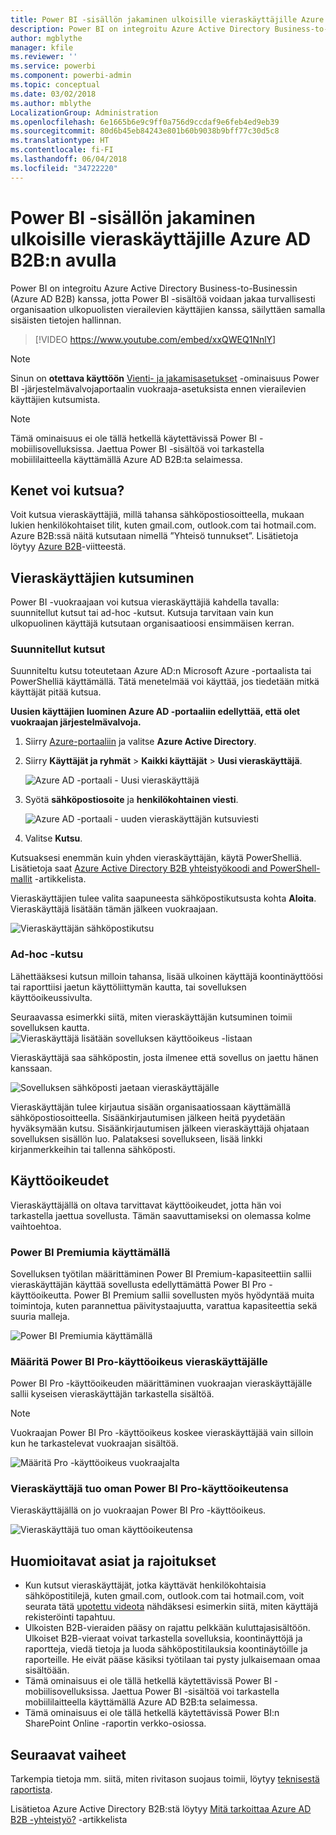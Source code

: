 ```yaml
---
title: Power BI -sisällön jakaminen ulkoisille vieraskäyttäjille Azure AD B2B:n avulla
description: Power BI on integroitu Azure Active Directory Business-to-Businessin (Azure AD B2B) kanssa, jotta Power BI -sisältöä voidaan jakaa turvallisesti organisaation ulkopuolisten vierailevien käyttäjien kanssa.
author: mgblythe
manager: kfile
ms.reviewer: ''
ms.service: powerbi
ms.component: powerbi-admin
ms.topic: conceptual
ms.date: 03/02/2018
ms.author: mblythe
LocalizationGroup: Administration
ms.openlocfilehash: 6e1665b6e9c9ff0a756d9ccdaf9e6feb4ed9eb39
ms.sourcegitcommit: 80d6b45eb84243e801b60b9038b9bff77c30d5c8
ms.translationtype: HT
ms.contentlocale: fi-FI
ms.lasthandoff: 06/04/2018
ms.locfileid: "34722220"
---
```

# <a name="distribute-power-bi-content-to-external-guest-users-with-azure-ad-b2b"></a>Power BI -sisällön jakaminen ulkoisille vieraskäyttäjille Azure AD B2B:n avulla

Power BI on integroitu Azure Active Directory Business-to-Businessin (Azure AD B2B) kanssa, jotta Power BI -sisältöä voidaan jakaa turvallisesti organisaation ulkopuolisten vierailevien käyttäjien kanssa, säilyttäen samalla sisäisten tietojen hallinnan.

> [!VIDEO https://www.youtube.com/embed/xxQWEQ1NnlY]

> [!NOTE]
> Sinun on **otettava käyttöön** [Vienti- ja jakamisasetukset](service-admin-portal.md#export-and-sharing-settings) -ominaisuus Power BI -järjestelmävalvojaportaalin vuokraaja-asetuksista ennen vierailevien käyttäjien kutsumista.

> [!NOTE]
> Tämä ominaisuus ei ole tällä hetkellä käytettävissä Power BI -mobiilisovelluksissa. Jaettua Power BI -sisältöä voi tarkastella mobiililaitteella käyttämällä Azure AD B2B:ta selaimessa. 

## <a name="who-can-you-invite"></a>Kenet voi kutsua?

Voit kutsua vieraskäyttäjiä, millä tahansa sähköpostiosoitteella, mukaan lukien henkilökohtaiset tilit, kuten gmail.com, outlook.com tai hotmail.com. Azure B2B:ssä näitä kutsutaan nimellä ”Yhteisö tunnukset”. Lisätietoja löytyy [Azure B2B](https://docs.microsoft.com/azure/active-directory/active-directory-b2b-what-is-azure-ad-b2b)-viitteestä.

## <a name="invite-guest-users"></a>Vieraskäyttäjien kutsuminen

Power BI -vuokraajaan voi kutsua vieraskäyttäjiä kahdella tavalla: suunnitellut kutsut tai ad-hoc -kutsut. Kutsuja tarvitaan vain kun ulkopuolinen käyttäjä kutsutaan organisaatioosi ensimmäisen kerran.

### <a name="planned-invites"></a>Suunnitellut kutsut

Suunniteltu kutsu toteutetaan Azure AD:n Microsoft Azure -portaalista tai PowerShelliä käyttämällä. Tätä menetelmää voi käyttää, jos tiedetään mitkä käyttäjät pitää kutsua. 

**Uusien käyttäjien luominen Azure AD -portaaliin edellyttää, että olet vuokraajan järjestelmävalvoja.**

1. Siirry [Azure-portaaliin](https://portal.azure.com) ja valitse **Azure Active Directory**.

2. Siirry **Käyttäjät ja ryhmät** > **Kaikki käyttäjät** > **Uusi vieraskäyttäjä**.

    ![Azure AD -portaali - Uusi vieraskäyttäjä](media/service-admin-azure-ad-b2b/azuread-portal-new-guest-user.png)

3. Syötä **sähköpostiosoite** ja **henkilökohtainen viesti**.

    ![Azure AD -portaali - uuden vieraskäyttäjän kutsuviesti](media/service-admin-azure-ad-b2b/azuread-portal-invite-message.png)

4. Valitse **Kutsu**.

Kutsuaksesi enemmän kuin yhden vieraskäyttäjän, käytä PowerShelliä. Lisätietoja saat [Azure Active Directory B2B yhteistyökoodi and PowerShell-mallit](https://docs.microsoft.com/azure/active-directory/b2b/code-samples) -artikkelista.

Vieraskäyttäjien tulee valita saapuneesta sähköpostikutsusta kohta **Aloita**. Vieraskäyttäjä lisätään tämän jälkeen vuokraajaan.

![Vieraskäyttäjän sähköpostikutsu](media/service-admin-azure-ad-b2b/guest-user-invite-email.png)

### <a name="ad-hoc-invites"></a>Ad-hoc -kutsu

Lähettääksesi kutsun milloin tahansa, lisää ulkoinen käyttäjä koontinäyttöösi tai raporttiisi jaetun käyttöliittymän kautta, tai sovelluksen käyttöoikeussivulta.

Seuraavassa esimerkki siitä, miten vieraskäyttäjän kutsuminen toimii sovelluksen kautta.
![Vieraskäyttäjä lisätään sovelluksen käyttöoikeus -listaan](media/service-admin-azure-ad-b2b/power-bi-app-access.png)

Vieraskäyttäjä saa sähköpostin, josta ilmenee että sovellus on jaettu hänen kanssaan.

![Sovelluksen sähköposti jaetaan vieraskäyttäjälle](media/service-admin-azure-ad-b2b/guest-user-invite-email2.png)

Vieraskäyttäjän tulee kirjautua sisään organisaatiossaan käyttämällä sähköpostiosoitteella. Sisäänkirjautumisen jälkeen heitä pyydetään hyväksymään kutsu. Sisäänkirjautumisen jälkeen vieraskäyttäjä ohjataan sovelluksen sisällön luo. Palataksesi sovellukseen, lisää linkki kirjanmerkkeihin tai tallenna sähköposti.

## <a name="licensing"></a>Käyttöoikeudet

Vieraskäyttäjällä on oltava tarvittavat käyttöoikeudet, jotta hän voi tarkastella jaettua sovellusta. Tämän saavuttamiseksi on olemassa kolme vaihtoehtoa.

### <a name="use-power-bi-premium"></a>Power BI Premiumia käyttämällä

Sovelluksen työtilan määrittäminen Power BI Premium-kapasiteettiin sallii vieraskäyttäjän käyttää sovellusta edellyttämättä Power BI Pro -käyttöoikeutta. Power BI Premium sallii sovellusten myös hyödyntää muita toimintoja, kuten parannettua päivitystaajuutta, varattua kapasiteettia sekä suuria malleja.

![Power BI Premiumia käyttämällä](media/service-admin-azure-ad-b2b/license-approach1.png)

### <a name="assign-power-bi-pro-license-to-guest-user"></a>Määritä Power BI Pro-käyttöoikeus vieraskäyttäjälle

Power BI Pro -käyttöoikeuden määrittäminen vuokraajan vieraskäyttäjälle sallii kyseisen vieraskäyttäjän tarkastella sisältöä.

> [!NOTE]
> Vuokraajan Power BI Pro -käyttöoikeus koskee vieraskäyttäjää vain silloin kun he tarkastelevat vuokraajan sisältöä.

![Määritä Pro -käyttöoikeus vuokraajalta](media/service-admin-azure-ad-b2b/license-approach2.png)

### <a name="guest-user-brings-their-own-power-bi-pro-license"></a>Vieraskäyttäjä tuo oman Power BI Pro-käyttöoikeutensa

Vieraskäyttäjällä on jo vuokraajan Power BI Pro -käyttöoikeus.

![Vieraskäyttäjä tuo oman käyttöoikeutensa](media/service-admin-azure-ad-b2b/license-approach3.png)

## <a name="considerations-and-limitations"></a>Huomioitavat asiat ja rajoitukset

* Kun kutsut vieraskäyttäjät, jotka käyttävät henkilökohtaisia sähköpostitilejä, kuten gmail.com, outlook.com tai hotmail.com, voit seurata tätä [upotettu videota](https://docs.microsoft.com/azure/active-directory/active-directory-b2b-redemption-experience) nähdäksesi esimerkin siitä, miten käyttäjä rekisteröinti tapahtuu.
* Ulkoisten B2B-vieraiden pääsy on rajattu pelkkään kuluttajasisältöön. Ulkoiset B2B-vieraat voivat tarkastella sovelluksia, koontinäyttöjä ja raportteja, viedä tietoja ja luoda sähköpostitilauksia koontinäytöille ja raporteille. He eivät pääse käsiksi työtilaan tai pysty julkaisemaan omaa sisältöään.
* Tämä ominaisuus ei ole tällä hetkellä käytettävissä Power BI -mobiilisovelluksissa. Jaettua Power BI -sisältöä voi tarkastella mobiililaitteella käyttämällä Azure AD B2B:ta selaimessa.
* Tämä ominaisuus ei ole tällä hetkellä käytettävissä Power BI:n SharePoint Online -raportin verkko-osiossa.

## <a name="next-steps"></a>Seuraavat vaiheet

Tarkempia tietoja mm. siitä, miten rivitason suojaus toimii, löytyy [teknisestä raportista](https://aka.ms/powerbi-b2b-whitepaper).

Lisätietoa Azure Active Directory B2B:stä löytyy [Mitä tarkoittaa Azure AD B2B -yhteistyö?](https://docs.microsoft.com/azure/active-directory/active-directory-b2b-what-is-azure-ad-b2b) -artikkelista
